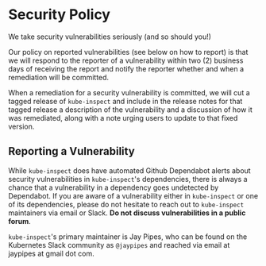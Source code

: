# Security Policy

We take security vulnerabilities seriously (and so should you!)

Our policy on reported vulnerabilities (see below on how to report) is that we will
respond to the reporter of a vulnerability within two (2) business days of receiving
the report and notify the reporter whether and when a remediation will be committed.

When a remediation for a security vulnerability is committed, we will cut a
tagged release of `kube-inspect` and include in the release notes for that
tagged release a description of the vulnerability and a discussion of how it
was remediated, along with a note urging users to update to that fixed version.

## Reporting a Vulnerability

While `kube-inspect` does have automated Github Dependabot alerts about
security vulnerabilities in `kube-inspect`'s dependencies, there is always a
chance that a vulnerability in a dependency goes undetected by Dependabot. If
you are aware of a vulnerability either in `kube-inspect` or one of its
dependencies, please do not hesitate to reach out to `kube-inspect` maintainers
via email or Slack. **Do not discuss vulnerabilities in a public forum**.

`kube-inspect`'s primary maintainer is Jay Pipes, who can be found on the
Kubernetes Slack community as `@jaypipes` and reached via email at jaypipes at
gmail dot com.
